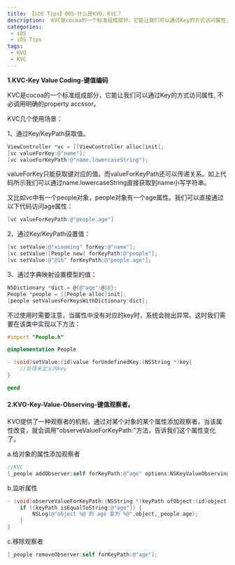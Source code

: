 ```yaml
---
title: 【iOS Tips】005-什么是KVO、KVC？
description:  KVC是cocoa的一个标准组成部分，它能让我们可以通过Key的方式访问属性, 不必调用明确的property accssor。KVO提供了一种观察者的机制，通过对某个对象的某个属性添加观察者，当该属性改变，就会调用"observeValueForKeyPath:"方法，告诉我们这个属性变化了。
categories:
 - iOS
 - iOS Tips
tags:
 - KVO
 - KVC
---
```


**1.KVC-Key Value Coding-键值编码**

KVC是cocoa的一个标准组成部分，它能让我们可以通过Key的方式访问属性, 不必调用明确的property accssor。

KVC几个使用场景：

1、通过Key/KeyPath获取值。

```objectivec
ViewController *vc = [[ViewController alloc]init];  
[vc valueForKey:@"name"];
[vc valueForKeyPath:@"name.lowercaseString"];
```

valueForKey只能获取键对应的值。而valueForKeyPath还可以传递关系。如上代码所示我们可以通过name.lowercaseString直接获取到name小写字符串。

又比如vc中有一个people对象，people对象有一个age属性。我们可以直接通过以下代码访问age属性：

```objectivec
[vc valueForKeyPath:@"people.age"]

```

2、通过Key/KeyPath设置值：

```objectivec
[vc setValue:@"xiaoming" forKey:@"name"];
[vc setValue:[People new] forKeyPath:@"people"];
[vc setValue:@"@16" forKeyPath:@"people.age"];
```

3、通过字典映射设置模型的值：

```objectivec
NSDictionary *dict = @{@"age":@18};
People *people = [[People alloc]init];
[people setValuesForKeysWithDictionary:dict];
```

不过使用时需要注意，当属性中没有对应的key时，系统会抛出异常。这时我们需要在该类中实现以下方法： 

```objectivec
#import "People.h"

@implementation People

- (void)setValue:(id)value forUndefinedKey:(NSString *)key{
    //处理未定义的key
}

@end

```

#### 2.KVO-Key-Value-Observing-键值观察者。

KVO提供了一种观察者的机制，通过对某个对象的某个属性添加观察者，当该属性改变，就会调用"observeValueForKeyPath:"方法，告诉我们这个属性变化了。

a.给对象的属性添加观察者

```objectivec
//KVC
[_people addObserver:self forKeyPath:@"age" options:NSKeyValueObservingOptionNew context:nil];
```

b.监听属性

```objectivec
- (void)observeValueForKeyPath:(NSString *)keyPath ofObject:(id)object change:(NSDictionary<NSKeyValueChangeKey,id> *)change context:(void *)context{
    if ([keyPath isEqualToString:@"age"]) {
        NSLog(@"object %@ 的 age 变为 %@",object,_people.age);
    }
}
```

c.移除观察者

```objectivec
[_people removeObserver:self forKeyPath:@"age"];
```
